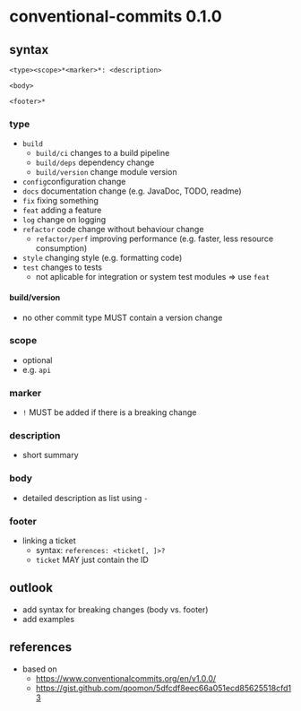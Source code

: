 # conventional-commits 0.1.0

## syntax

```
<type><scope>*<marker>*: <description>

<body>

<footer>*
```

### type

- `build`
  - `build/ci` changes to a build pipeline
  - `build/deps` dependency change
  - `build/version` change module version
- `config`configuration change
- `docs` documentation change (e.g. JavaDoc, TODO, readme)
- `fix` fixing something
- `feat` adding a feature
- `log` change on logging
- `refactor` code change without behaviour change
  - `refactor/perf` improving performance (e.g. faster, less resource consumption)
- `style` changing style (e.g. formatting code)
- `test` changes to tests
  - not aplicable for integration or system test modules => use `feat`

#### build/version

- no other commit type MUST contain a version change


### scope

- optional
- e.g. `api`


### marker

- `!` MUST be added if there is a breaking change

### description

- short summary


### body

- detailed description as list using `-`


### footer

- linking a ticket
  - syntax: `references: <ticket[, ]>?`
  - `ticket` MAY just contain the ID


## outlook

- add syntax for breaking changes (body vs. footer)
- add examples


## references

- based on
  - https://www.conventionalcommits.org/en/v1.0.0/
  - https://gist.github.com/qoomon/5dfcdf8eec66a051ecd85625518cfd13
